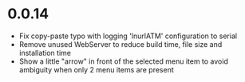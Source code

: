 0.0.14
======
- Fix copy-paste typo with logging 'lnurlATM' configuration to serial
- Remove unused WebServer to reduce build time, file size and installation time
- Show a little "arrow" in front of the selected menu item to avoid ambiguity when only 2 menu items are present
